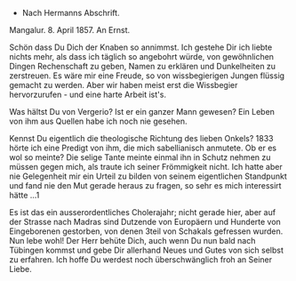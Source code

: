 + Nach Hermanns Abschrift.

 Mangalur. 8. April 1857.
An Ernst.

Schön dass Du Dich der Knaben so annimmst. Ich gestehe Dir ich liebte nichts mehr, als dass ich täglich so angebohrt würde, von gewöhnlichen Dingen Rechenschaft zu geben, Namen zu erklären und Dunkelheiten zu zerstreuen. Es wäre mir eine Freude, so von wissbegierigen Jungen flüssig gemacht zu werden. Aber wir haben meist erst die Wissbegier hervorzurufen - und eine harte Arbeit ist's.

Was hältst Du von Vergerio? Ist er ein ganzer Mann gewesen? Ein Leben von ihm aus Quellen habe ich noch nie gesehen.

Kennst Du eigentlich die theologische Richtung des lieben Onkels? 1833 hörte ich eine Predigt von ihm, die mich sabellianisch anmutete. Ob er es wol so meinte? Die selige Tante meinte einmal ihn in Schutz nehmen zu müssen gegen mich, als traute ich seiner Frömmigkeit nicht. Ich hatte aber nie Gelegenheit mir ein Urteil zu bilden von seinem eigentlichen Standpunkt und fand nie den Mut gerade heraus zu fragen, so sehr es mich interessirt hätte ...1

Es ist das ein ausserordentliches Cholerajahr; nicht gerade hier, aber auf der Strasse nach Madras sind Dutzende von Europäern und Hunderte von Eingeborenen gestorben, von denen 3teil von Schakals gefressen wurden. 
Nun lebe wohl! Der Herr behüte Dich, auch wenn Du nun bald nach Tübingen kommst und gebe Dir allerhand Neues und Gutes von sich selbst zu erfahren. Ich hoffe Du werdest noch überschwänglich froh an Seiner Liebe. 
